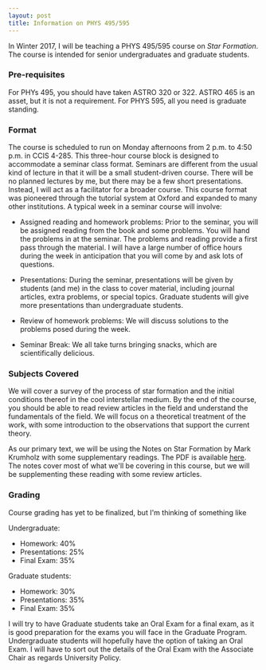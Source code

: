 ```yaml
---
layout: post
title: Information on PHYS 495/595
---
```


In Winter 2017, I will be teaching a PHYS 495/595 course on _Star Formation_.  The course is intended for senior undergraduates and graduate students.  

### Pre-requisites

For PHYs 495, you should have taken ASTRO 320 or 322.  ASTRO 465 is an asset, but it is not a requirement.  For PHYS 595, all you need is graduate standing. 


### Format 

The course is scheduled to run on Monday afternoons from 2 p.m. to 4:50 p.m. in CCIS 4-285.  This three-hour course block is designed to accommodate a seminar class format.  Seminars are different from the usual kind of lecture in that it will be a small student-driven course.  There will be no planned lectures by me, but there may be a few short presentations.  Instead, I will act as a facilitator for a broader course.  This course format was pioneered through the tutorial system at Oxford and expanded to many other institutions.  A typical week in a seminar course will involve:

*  Assigned reading and homework problems:  Prior to the seminar, you will be assigned reading from the book and some problems.  You will hand the problems in at the seminar.  The problems and reading provide a first pass through the material.  I will have a large number of office hours during the week in anticipation that you will come by and ask lots of questions.

* Presentations:  During the seminar, presentations will be given by students (and me) in the class to cover material, including journal articles, extra problems, or special topics.  Graduate students will give more presentations than undergraduate students.

* Review of homework problems:  We will discuss solutions to the problems posed during the week.

* Seminar Break: We all take turns bringing snacks, which are scientifically delicious.

### Subjects Covered

We will cover a survey of the process of star formation and the initial conditions thereof in the cool interstellar medium.  By the end of the course, you should be able to read review articles in the field and understand the fundamentals of the field.  We will focus on a theoretical treatment of the work, with some introduction to the observations that support the current theory.

As our primary text, we will be using the Notes on Star Formation by Mark Krumholz with some supplementary readings.  The PDF is available [here](http://bender.astro.sunysb.edu/oab/star_formation_notes/sfnotes.pdf).  The notes cover most of what we'll be covering in this course, but we will be supplementing these reading with some review articles.  

### Grading

Course grading has yet to be finalized, but I'm thinking of something like 

Undergraduate:

*  Homework: 40%
*  Presentations: 25%
*  Final Exam: 35%

Graduate students:

*  Homework: 30%
*  Presentations: 35%
*  Final Exam: 35%

I will try to have Graduate students take an Oral Exam for a final exam, as it is good preparation for the exams you will face in the Graduate Program.  Undergraduate students will hopefully have the option of taking an Oral Exam.  I will have to sort out the details of the Oral Exam with the Associate Chair as regards University Policy.
